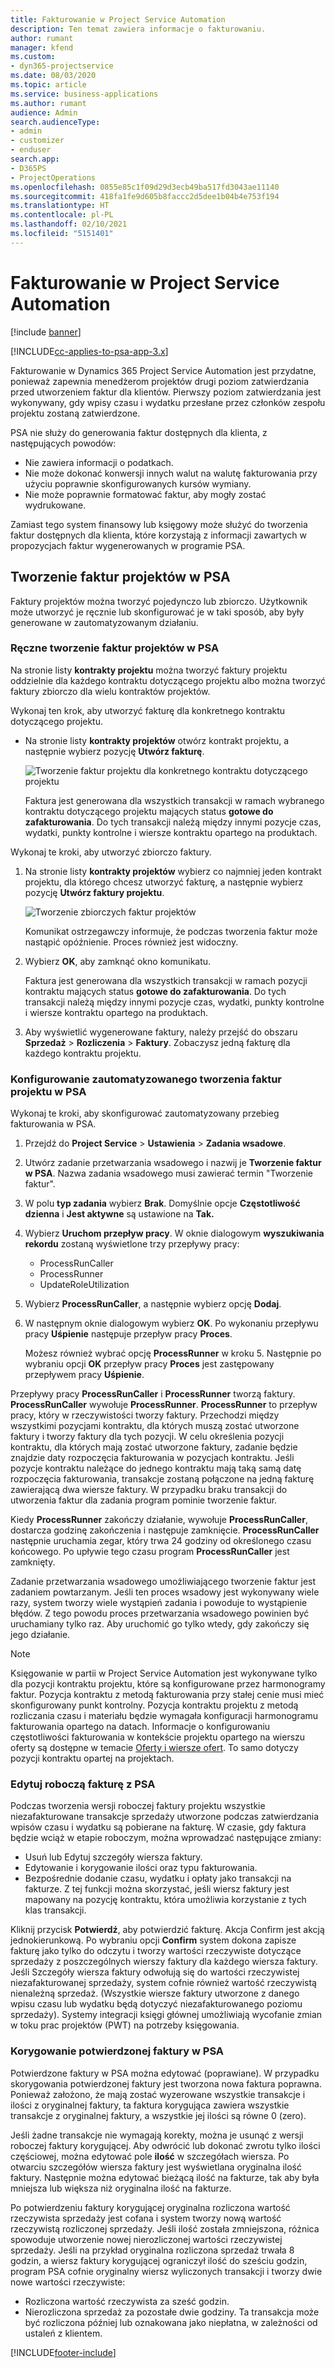```yaml
---
title: Fakturowanie w Project Service Automation
description: Ten temat zawiera informacje o fakturowaniu.
author: rumant
manager: kfend
ms.custom:
- dyn365-projectservice
ms.date: 08/03/2020
ms.topic: article
ms.service: business-applications
ms.author: rumant
audience: Admin
search.audienceType:
- admin
- customizer
- enduser
search.app:
- D365PS
- ProjectOperations
ms.openlocfilehash: 0855e85c1f09d29d3ecb49ba517fd3043ae11140
ms.sourcegitcommit: 418fa1fe9d605b8faccc2d5dee1b04b4e753f194
ms.translationtype: HT
ms.contentlocale: pl-PL
ms.lasthandoff: 02/10/2021
ms.locfileid: "5151401"
---
```

# <a name="invoicing-in-project-service-automation"></a>Fakturowanie w Project Service Automation

[!include [banner](../includes/psa-now-project-operations.md)]

[!INCLUDE[cc-applies-to-psa-app-3.x](../includes/cc-applies-to-psa-app-3x.md)]

Fakturowanie w Dynamics 365 Project Service Automation jest przydatne, ponieważ zapewnia menedżerom projektów drugi poziom zatwierdzania przed utworzeniem faktur dla klientów. Pierwszy poziom zatwierdzania jest wykonywany, gdy wpisy czasu i wydatku przesłane przez członków zespołu projektu zostaną zatwierdzone.

PSA nie służy do generowania faktur dostępnych dla klienta, z następujących powodów:

- Nie zawiera informacji o podatkach.
- Nie może dokonać konwersji innych walut na walutę fakturowania przy użyciu poprawnie skonfigurowanych kursów wymiany.
- Nie może poprawnie formatować faktur, aby mogły zostać wydrukowane.

Zamiast tego system finansowy lub księgowy może służyć do tworzenia faktur dostępnych dla klienta, które korzystają z informacji zawartych w propozycjach faktur wygenerowanych w programie PSA.

## <a name="creating-project-invoices-in-psa"></a>Tworzenie faktur projektów w PSA

Faktury projektów można tworzyć pojedynczo lub zbiorczo. Użytkownik może utworzyć je ręcznie lub skonfigurować je w taki sposób, aby były generowane w zautomatyzowanym działaniu.

### <a name="manually-create-project-invoices-in-psa"></a>Ręczne tworzenie faktur projektów w PSA

Na stronie listy **kontrakty projektu** można tworzyć faktury projektu oddzielnie dla każdego kontraktu dotyczącego projektu albo można tworzyć faktury zbiorczo dla wielu kontraktów projektów.

Wykonaj ten krok, aby utworzyć fakturę dla konkretnego kontraktu dotyczącego projektu.

- Na stronie listy **kontrakty projektów** otwórz kontrakt projektu, a następnie wybierz pozycję **Utwórz fakturę**.

    ![Tworzenie faktur projektu dla konkretnego kontraktu dotyczącego projektu](media/CreateProjectInvoicesOneByOne.png)

    Faktura jest generowana dla wszystkich transakcji w ramach wybranego kontraktu dotyczącego projektu mających status **gotowe do zafakturowania**. Do tych transakcji należą między innymi pozycje czas, wydatki, punkty kontrolne i wiersze kontraktu opartego na produktach.

Wykonaj te kroki, aby utworzyć zbiorczo faktury.

1. Na stronie listy **kontrakty projektów** wybierz co najmniej jeden kontrakt projektu, dla którego chcesz utworzyć fakturę, a następnie wybierz pozycję **Utwórz faktury projektu**.

    ![Tworzenie zbiorczych faktur projektów](media/CreateProjectInvoicesBulk.png)

    Komunikat ostrzegawczy informuje, że podczas tworzenia faktur może nastąpić opóźnienie. Proces również jest widoczny.

2. Wybierz **OK**, aby zamknąć okno komunikatu.

    Faktura jest generowana dla wszystkich transakcji w ramach pozycji kontraktu mających status **gotowe do zafakturowania**. Do tych transakcji należą między innymi pozycje czas, wydatki, punkty kontrolne i wiersze kontraktu opartego na produktach.

3. Aby wyświetlić wygenerowane faktury, należy przejść do obszaru **Sprzedaż** \> **Rozliczenia** \> **Faktury**. Zobaczysz jedną fakturę dla każdego kontraktu projektu.

### <a name="set-up-automated-creation-of-project-invoices-in-psa"></a>Konfigurowanie zautomatyzowanego tworzenia faktur projektu w PSA

Wykonaj te kroki, aby skonfigurować zautomatyzowany przebieg fakturowania w PSA.

1. Przejdź do **Project Service** \> **Ustawienia** \> **Zadania wsadowe**.
2. Utwórz zadanie przetwarzania wsadowego i nazwij je **Tworzenie faktur w PSA**. Nazwa zadania wsadowego musi zawierać termin "Tworzenie faktur".
3. W polu **typ zadania** wybierz **Brak**. Domyślnie opcje **Częstotliwość dzienna** i **Jest aktywne** są ustawione na **Tak.**
4. Wybierz **Uruchom przepływ pracy**. W oknie dialogowym **wyszukiwania rekordu** zostaną wyświetlone trzy przepływy pracy:

    - ProcessRunCaller
    - ProcessRunner
    - UpdateRoleUtilization

5. Wybierz **ProcessRunCaller**, a następnie wybierz opcję **Dodaj**.
6. W następnym oknie dialogowym wybierz **OK**. Po wykonaniu przepływu pracy **Uśpienie** następuje przepływ pracy **Proces**.

    Możesz również wybrać opcję **ProcessRunner** w kroku 5. Następnie po wybraniu opcji **OK** przepływ pracy **Proces** jest zastępowany przepływem pracy **Uśpienie**.

Przepływy pracy **ProcessRunCaller** i **ProcessRunner** tworzą faktury. **ProcessRunCaller** wywołuje **ProcessRunner**. **ProcessRunner** to przepływ pracy, który w rzeczywistości tworzy faktury. Przechodzi między wszystkimi pozycjami kontraktu, dla których muszą zostać utworzone faktury i tworzy faktury dla tych pozycji. W celu określenia pozycji kontraktu, dla których mają zostać utworzone faktury, zadanie będzie znajdzie daty rozpoczęcia fakturowania w pozycjach kontraktu. Jeśli pozycje kontraktu należące do jednego kontraktu mają taką samą datę rozpoczęcia fakturowania, transakcje zostaną połączone na jedną fakturę zawierającą dwa wiersze faktury. W przypadku braku transakcji do utworzenia faktur dla zadania program pominie tworzenie faktur.

Kiedy **ProcessRunner** zakończy działanie, wywołuje **ProcessRunCaller**, dostarcza godzinę zakończenia i następuje zamknięcie. **ProcessRunCaller** następnie uruchamia zegar, który trwa 24 godziny od określonego czasu końcowego. Po upływie tego czasu program **ProcessRunCaller** jest zamknięty.

Zadanie przetwarzania wsadowego umożliwiającego tworzenie faktur jest zadaniem powtarzanym. Jeśli ten proces wsadowy jest wykonywany wiele razy, system tworzy wiele wystąpień zadania i powoduje to wystąpienie błędów. Z tego powodu proces przetwarzania wsadowego powinien być uruchamiany tylko raz. Aby uruchomić go tylko wtedy, gdy zakończy się jego działanie.

> [!NOTE]
> Księgowanie w partii w Project Service Automation jest wykonywane tylko dla pozycji kontraktu projektu, które są konfigurowane przez harmonogramy faktur. Pozycja kontraktu z metodą fakturowania przy stałej cenie musi mieć skonfigurowany punkt kontrolny. Pozycja kontraktu projektu z metodą rozliczania czasu i materiału będzie wymagała konfiguracji harmonogramu fakturowania opartego na datach. Informacje o konfigurowaniu częstotliwości fakturowania w kontekście projektu opartego na wierszu oferty są dostępne w temacie [Oferty i wiersze ofert](basic-quote-lines.md#invoice-schedule). To samo dotyczy pozycji kontraktu opartej na projektach.      
 
### <a name="edit-a-draft-psa-invoice"></a>Edytuj roboczą fakturę z PSA

Podczas tworzenia wersji roboczej faktury projektu wszystkie niezafakturowane transakcje sprzedaży utworzone podczas zatwierdzania wpisów czasu i wydatku są pobierane na fakturę. W czasie, gdy faktura będzie wciąż w etapie roboczym, można wprowadzać następujące zmiany:

- Usuń lub Edytuj szczegóły wiersza faktury.
- Edytowanie i korygowanie ilości oraz typu fakturowania.
- Bezpośrednie dodanie czasu, wydatku i opłaty jako transakcji na fakturze. Z tej funkcji można skorzystać, jeśli wiersz faktury jest mapowany na pozycję kontraktu, która umożliwia korzystanie z tych klas transakcji.

Kliknij przycisk **Potwierdź**, aby potwierdzić fakturę. Akcja Confirm jest akcją jednokierunkową. Po wybraniu opcji **Confirm** system dokona zapisze fakturę jako tylko do odczytu i tworzy wartości rzeczywiste dotyczące sprzedaży z poszczególnych wierszy faktury dla każdego wiersza faktury. Jeśli Szczegóły wiersza faktury odwołują się do wartości rzeczywistej niezafakturowanej sprzedaży, system cofnie również wartość rzeczywistą nienależną sprzedaż. (Wszystkie wiersze faktury utworzone z danego wpisu czasu lub wydatku będą dotyczyć niezafakturowanego poziomu sprzedaży). Systemy integracji księgi głównej umożliwiają wycofanie zmian w toku prac projektów (PWT) na potrzeby księgowania.

### <a name="correct-a-confirmed-psa-invoice"></a>Korygowanie potwierdzonej faktury w PSA

Potwierdzone faktury w PSA można edytować (poprawiane). W przypadku skorygowania potwierdzonej faktury jest tworzona nowa faktura poprawna. Ponieważ założono, że mają zostać wyzerowane wszystkie transakcje i ilości z oryginalnej faktury, ta faktura korygująca zawiera wszystkie transakcje z oryginalnej faktury, a wszystkie jej ilości są równe 0 (zero).

Jeśli żadne transakcje nie wymagają korekty, można je usunąć z wersji roboczej faktury korygującej. Aby odwrócić lub dokonać zwrotu tylko ilości częściowej, można edytować pole **ilość** w szczegółach wiersza. Po otwarciu szczegółów wiersza faktury jest wyświetlana oryginalna ilość faktury. Następnie można edytować bieżącą ilość na fakturze, tak aby była mniejsza lub większa niż oryginalna ilość na fakturze.

Po potwierdzeniu faktury korygującej oryginalna rozliczona wartość rzeczywista sprzedaży jest cofana i system tworzy nową wartość rzeczywistą rozliczonej sprzedaży. Jeśli ilość została zmniejszona, różnica spowoduje utworzenie nowej nierozliczonej wartości rzeczywistej sprzedaży. Jeśli na przykład oryginalna rozliczona sprzedaż trwała 8 godzin, a wiersz faktury korygującej ograniczył ilość do sześciu godzin, program PSA cofnie oryginalny wiersz wyliczonych transakcji i tworzy dwie nowe wartości rzeczywiste:

- Rozliczona wartość rzeczywista za sześć godzin.
- Nierozliczona sprzedaż za pozostałe dwie godziny. Ta transakcja może być rozliczona później lub oznakowana jako niepłatna, w zależności od ustaleń z klientem.


[!INCLUDE[footer-include](../includes/footer-banner.md)]